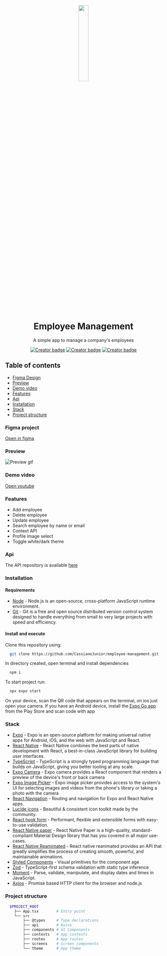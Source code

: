 <div align="center">
  <img src="https://raw.githubusercontent.com/gist/CassianoJunior/753f20be94de37b85c3262d723cefe88/raw/c9792a6b7350c5edbaabb264b89fa563318deff0/job.svg" width="25%" />
</div>

<h1 align="center">Employee Management</h1>

<p align="center">A simple app to manage a company's employees</p>
<p align="center">
  <a href="https://github.com/CassianoJunior"><img src="https://img.shields.io/badge/created%20by-CassianoJunior-4BBAAB" alt="Creator badge" /></a>
  <a href="https://employee-api-gx8v.onrender.com"><img src="https://img.shields.io/badge/api%20status-running-2dd4bf" alt="Creator badge" /></a>
  <a href="https://github.com/CassianoJunior"><img src="https://img.shields.io/badge/api%20deadline-June 15, 2023-f87171" alt="Creator badge" /></a>
</p>

## Table of contents
  
- [Figma Design](#figma-project)
- [Preview](#preview)
- [Demo video](#demo-video)
- [Features](#features)
- [Api](#api)
- [Installation](#installation)
- [Stack](#stack)
- [Project structure](#project-structure)

### Figma project

[Open in figma](https://www.figma.com/file/YBV5dssPC5C3hac9cRCn46/Practical-test---Grupo-Seven?node-id=0%3A1&t=UMepKwwAeEkm9Qsr-1)

### Preview

![Preview gif](https://gist.githubusercontent.com/CassianoJunior/753f20be94de37b85c3262d723cefe88/raw/7f4b68560612f8cf4cdbba876a035b648d569699/preview-employee-management.gif)

### Demo video

[Open youtube](https://youtu.be/GiRL1TdyUv0)

### Features

- Add employee
- Delete employee
- Update employee
- Search employee by name or email
- Context API
- Profile image select
- Toggle white/dark theme

### Api

The API repository is available [here](https://github.com/CassianoJunior/employee-api)

### Installation

#### Requirements

- [Node](https://nodejs.org) - Node.js is an open-source, cross-platform JavaScript runtime environment.
- [Git](https://git-scm.com) - Git is a free and open source distributed version control system designed to handle everything from small to very large projects with speed and efficiency.

#### Install and execute

Clone this repository using:

```bash
  git clone https://github.com/CassianoJunior/employee-management.git  
```

In directory created, open terminal and install dependencies

```bash
  npm i
```

To start project run:

```bash
  npx expo start
```

On your device, scan the QR code that appears on the terminal, on ios just open your camera. If you have an Android device, install the [Expo Go app](https://play.google.com/store/apps/details?id=host.exp.exponent&hl=pt-br)  from the Play Store and scan code with app

### Stack

- [Expo](expo.dev) - Expo is an open-source platform for making universal native apps for Android, iOS, and the web with JavaScript and React.
- [React Native](reactnative.dev) - React Native combines the best parts of native development with React, a best-in-class JavaScript library for building user interfaces.
- [TypeScript](typescriptlang.org) - TypeScript is a strongly typed programming language that builds on JavaScript, giving you better tooling at any scale.
- [Expo Camera](https://docs.expo.dev/versions/latest/sdk/camera/) - Expo camera provides a React component that renders a preview of the device's front or back camera
- [Expo Image Picker](https://docs.expo.dev/versions/latest/sdk/imagepicker/) - Expo image picker provides access to the system's UI for selecting images and videos from the phone's library or taking a photo with the camera
- [React Navigation](https://reactnavigation.org) - Routing and navigation for Expo and React Native apps.
- [Lucide icons](https://lucide.dev) - Beautiful & consistent icon toolkit made by the community.
- [React hook form](https://react-hook-form.com) - Performant, flexible and extensible forms with easy-to-use validation.
- [React Native paper](https://reactnativepaper.com) - React Native Paper is a high-quality, standard-compliant Material Design library that has you covered in all major use-cases.
- [React Native Reamimated](https://docs.expo.dev/versions/latest/sdk/reanimated/) - React native reanimated provides an API that greatly simplifies the process of creating smooth, powerful, and maintainable animations.
- [Styled Components](styled-components.com) - Visual primitives for the component age
- [Zod](https://github.com/colinhacks/zod) - TypeScript-first schema validation with static type inference
- [Moment](https://momentjs.com) - Parse, validate, manipulate,
and display dates and times in JavaScript.
- [Axios](https://axios-http.com) - Promise based HTTP client for the browser and node.js

### Project structure

```bash
  $PROJECT_ROOT
    ├── App.tsx        # Entry point
    └── src
        ├── @types     # Type declarations
        ├── api        # Axios
        ├── components # UI Components
        ├── contexts   # App contexts
        ├── routes     # App routes
        ├── screens    # Screen components
        └── theme      # App theme

```
